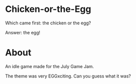 # Chicken-or-the-Egg

Which came first: the chicken or the egg? 

Answer: the egg!

# About

An idle game made for the July Game Jam.

The theme was very EGGxciting. Can you guess what it was?